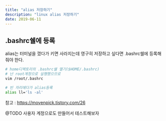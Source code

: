 ```yaml
---
title: "alias 저장하기"
description: "linux alias 저장하기"
date: 2019-06-11
---
```


## .bashrc쉘에 등록

alias는 터미널을 껐다가 키면 사라지는데 영구히 저장하고 싶다면 .bashrc쉘에 등록해줘야 한다.

```sh
# home디렉토리의 .bashrc쉘 열기($HOME/.bashrc)
# 난 root계정으로 실행했으므로
vim /root/.bashrc

# 빈 자리에다가 alias등록
alias ll='ls -al'
```

참고 : <https://movenpick.tistory.com/26>

@TODO 사용자 계정으로도 만들어서 테스트해보자